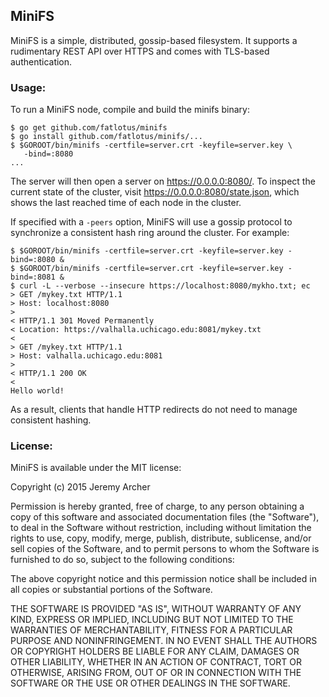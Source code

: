 ## MiniFS

MiniFS is a simple, distributed, gossip-based filesystem. It supports a
rudimentary REST API over HTTPS and comes with TLS-based authentication.

### Usage:

To run a MiniFS node, compile and build the minifs binary:

```
$ go get github.com/fatlotus/minifs
$ go install github.com/fatlotus/minifs/...
$ $GOROOT/bin/minifs -certfile=server.crt -keyfile=server.key \
   -bind=:8080
...
```

The server will then open a server on https://0.0.0.0:8080/. To inspect
the current state of the cluster, visit https://0.0.0.0:8080/state.json,
which shows the last reached time of each node in the cluster.

If specified with a `-peers` option, MiniFS will use a gossip protocol to
synchronize a consistent hash ring around the cluster. For example:

```
$ $GOROOT/bin/minifs -certfile=server.crt -keyfile=server.key -bind=:8080 &
$ $GOROOT/bin/minifs -certfile=server.crt -keyfile=server.key -bind=:8081 &
$ curl -L --verbose --insecure https://localhost:8080/mykho.txt; ec 
> GET /mykey.txt HTTP/1.1
> Host: localhost:8080
> 
< HTTP/1.1 301 Moved Permanently
< Location: https://valhalla.uchicago.edu:8081/mykey.txt
< 
> GET /mykey.txt HTTP/1.1
> Host: valhalla.uchicago.edu:8081
> 
< HTTP/1.1 200 OK
< 
Hello world!
```

As a result, clients that handle HTTP redirects do not need to manage consistent
hashing.

### License:

MiniFS is available under the MIT license:

Copyright (c) 2015 Jeremy Archer

Permission is hereby granted, free of charge, to any person obtaining a copy of this software and associated documentation files (the "Software"), to deal in the Software without restriction, including without limitation the rights to use, copy, modify, merge, publish, distribute, sublicense, and/or sell copies of the Software, and to permit persons to whom the Software is furnished to do so, subject to the following conditions:

The above copyright notice and this permission notice shall be included in all copies or substantial portions of the Software.

THE SOFTWARE IS PROVIDED "AS IS", WITHOUT WARRANTY OF ANY KIND, EXPRESS OR IMPLIED, INCLUDING BUT NOT LIMITED TO THE WARRANTIES OF MERCHANTABILITY, FITNESS FOR A PARTICULAR PURPOSE AND NONINFRINGEMENT. IN NO EVENT SHALL THE AUTHORS OR COPYRIGHT HOLDERS BE LIABLE FOR ANY CLAIM, DAMAGES OR OTHER LIABILITY, WHETHER IN AN ACTION OF CONTRACT, TORT OR OTHERWISE, ARISING FROM, OUT OF OR IN CONNECTION WITH THE SOFTWARE OR THE USE OR OTHER DEALINGS IN THE SOFTWARE.
